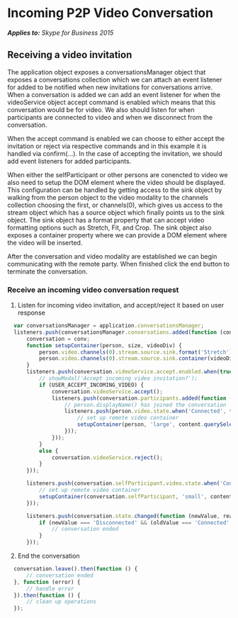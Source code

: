 
# Incoming P2P Video Conversation


 _**Applies to:** Skype for Business 2015_

## Receiving a video invitation

The application object exposes a conversationsManager object that exposes a conversations collection which we can attach an event listener for added to be notified when new invitations for conversations arrive.  When a conversation is added we can add an event listener for when the videoService object accept command is enabled which means that this conversation would be for video.  We also should listen for when participants are connected to video and when we disconnect from the conversation.
    
When the accept command is enabled we can choose to either accept the invitation or reject via respective commands and in this example it is handled via confirm(...).  In the case of accepting the invitation, we should add event listeners for added participants.

When either the selfParticipant or other persons are conencted to video we also need to setup the DOM element where the video should be displayed.  This configuration can be handled by getting access to the sink object by walking from the person object to the video modality to the channels collection choosing the first, or channels(0), which gives us access to the stream object which has a source object which finally points us to the sink object.  The sink object has a format property that can accept video formatting options such as Stretch, Fit, and Crop.  The sink object also exposes a container property where we can provide a DOM element where the video will be inserted.

After the conversation and video modality are established we can begin communicating with the remote party.  When finished click the end button to terminate the conversation.

### Receive an incoming video conversation request

1. Listen for incoming video invitation, and accept/reject it based on user response 

  ```js
    var conversationsManager = application.conversationsManager;
    listeners.push(conversationsManager.conversations.added(function (conv) {
        conversation = conv;
        function setupContainer(person, size, videoDiv) {
            person.video.channels(0).stream.source.sink.format('Stretch');
            person.video.channels(0).stream.source.sink.container(videoDiv);
        }
        listeners.push(conversation.videoService.accept.enabled.when(true, function () {
            // showModal('Accept incoming video invitation?');
            if (USER_ACCEPT_INCOMING_VIDEO) {
                conversation.videoService.accept();
                listeners.push(conversation.participants.added(function (person) {
                    // person.displayName() has joined the conversation
                    listeners.push(person.video.state.when('Connected', function () {
                        // set up remote video container
                        setupContainer(person, 'large', content.querySelector('.remoteVideoContainer'));
                    }));
                }));
            }
            else {
                conversation.videoService.reject();
            }
        }));

        listeners.push(conversation.selfParticipant.video.state.when('Connected', function () {
            // set up remote video container
            setupContainer(conversation.selfParticipant, 'small', content.querySelector('.selfVideoContainer'));
        }));

        listeners.push(conversation.state.changed(function (newValue, reason, oldValue) {
            if (newValue === 'Disconnected' && (oldValue === 'Connected' || oldValue === 'Connecting')) {
                // conversation ended
            }
        }));
  ```

2. End the conversation

  ```js
    conversation.leave().then(function () {
        // conversation ended
    }, function (error) {
        // handle error
    }).then(function () {
        // clean up operations
    });
  ```
